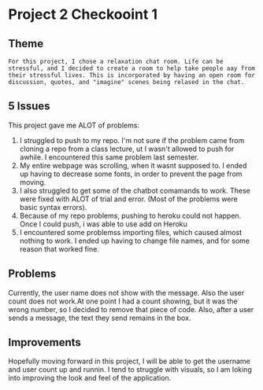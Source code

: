 # Project 2 Checkooint 1

## Theme
    For this project, I chose a relaxation chat room. Life can be stressful, and I decided to create a room to help take people aay from their stressful lives. This is incorporated by having an open room for discussion, quotes, and "imagine" scenes being relased in the chat.


## 5 Issues
This project gave me ALOT of problems:
1.  I struggled to push to my repo. I'm not sure if the problem came from cloning a repo from a class lecture, ut I wasn't allowed to push for awhile. I encountered this same problem last semester.
2.  My entire webpage was scrolling, when it wasnt supposed to. I ended up having to decrease some fonts, in order to prevent the page from moving.
3.  I also struggled to get some of the chatbot comamands to work. These were fixed with ALOT of trial and error. (Most of the problems were basic syntax errors).
4.  Because of my repo problems, pushing to heroku could not happen. Once I could push, i was able to use add on Heroku
5.  I encountered some problemss importing files, which caused almost nothing to work. I ended up having to change file names, and for some reason that worked fine.



## Problems

Currently, the user name does not show with the message. Also the user count does not work.At one point I had a count showing, but it was the wrong number, so I decided to remove that piece of code. Also, after a user sends a message, the text they send remains in the box.


## Improvements

Hopefully moving forward in this project, I will be able to get the username and user count up and runnin. I tend to struggle with visuals, so I am loking into improving the look and feel of the application.
